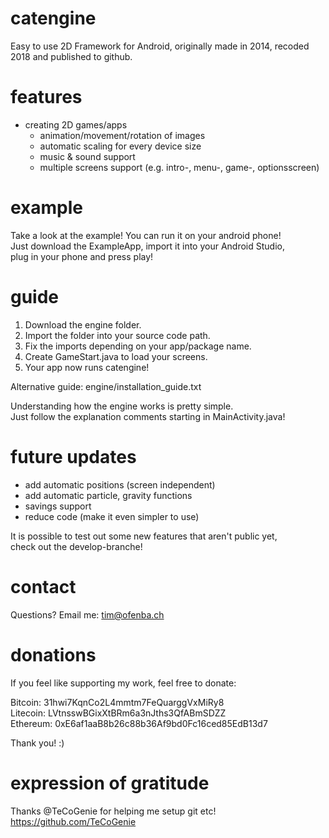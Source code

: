 # catengine
Easy to use 2D Framework for Android, originally made in 2014, recoded 2018 and published to github.

# features
- creating 2D games/apps  
  - animation/movement/rotation of images  
  - automatic scaling for every device size  
  - music & sound support  
  - multiple screens support (e.g. intro-, menu-, game-, optionsscreen)  

# example
Take a look at the example! You can run it on your android phone!  
Just download the ExampleApp, import it into your Android Studio,  
plug in your phone and press play!   

# guide
1. Download the engine folder.  
2. Import the folder into your source code path.  
3. Fix the imports depending on your app/package name.  
4. Create GameStart.java to load your screens.  
6. Your app now runs catengine!  
  
Alternative guide: engine/installation_guide.txt
  
Understanding how the engine works is pretty simple.  
Just follow the explanation comments starting in MainActivity.java!  

# future updates
+ add automatic positions (screen independent)  
+ add automatic particle, gravity functions  
+ savings support
+ reduce code (make it even simpler to use)  

It is possible to test out some new features that aren't public yet,  
check out the develop-branche!  

# contact
Questions? Email me: tim@ofenba.ch  

# donations
If you feel like supporting my work, feel free to donate:  
  
Bitcoin: 31hwi7KqnCo2L4mmtm7FeQuarggVxMiRy8  
Litecoin: LVtnsswBGixXtBRm6a3nJths3QfABmSDZZ  
Ethereum: 0xE6af1aaB8b26c88b36Af9bd0Fc16ced85EdB13d7  
  
Thank you! :)  

# expression of gratitude
Thanks @TeCoGenie for helping me setup git etc!  
https://github.com/TeCoGenie
